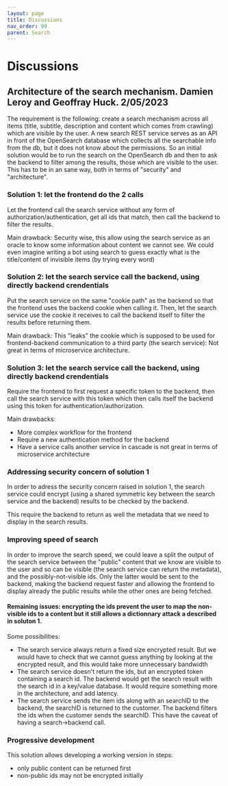 ```yaml
---
layout: page
title: Discussions
nav_order: 99
parent: Search
---
```


# Discussions

## Architecture of the search mechanism. Damien Leroy and Geoffray Huck. 2/05/2023

The requirement is the following: create a search mechanism across all items (title, subtitle, description and content which comes from crawling) which are visible by the user. A new search REST service serves as an API in front of the OpenSearch database which collects all the searchable info from the db, but it does not know about the permissions. So an initial solution would be to run the search on the OpenSearch db and then to ask the backend to filter among the results, those which are visible to the user. This has to be in an sane way, both in terms of "security" and "architecture".

### Solution 1: let the frontend do the 2 calls

Let the frontend call the search service without any form of authorization/authentication, get all ids that match, then call the backend to filter the results.

Main drawback: Security wise, this allow using the search service as an oracle to know some information about content we cannot see. We could even imagine writing a bot using search to guess exactly what is the title/content of invisible items (by trying every word)

### Solution 2: let the search service call the backend, using directly backend crendentials

Put the search service on the same "cookie path" as the backend so that the frontend uses the backend cookie when calling it. Then, let the search service use the cookie it receives to call the backend itself to filter the results before returning them.

Main drawback: This "leaks" the cookie which is supposed to be used for frontend-backend communication to a third party (the search service): Not great in terms of microservice architecture.

### Solution 3: let the search service call the backend, using directly backend crendentials

Require the frontend to first request a specific token to the backend, then call the search service with this token which then calls itself the backend using this token for authentication/authorization.

Main drawbacks:
- More complex workflow for the frontend
- Require a new authentication method for the backend
- Have a service calls another service in cascade is not great in terms of microservice architecture

### Addressing security concern of solution 1

In order to adress the security concern raised in solution 1, the search service could encrypt (using a shared symmetric key between the search service and the backend) results to be checked by the backend.

This require the backend to return as well the metadata that we need to display in the search results.

### Improving speed of search

In order to improve the search speed, we could leave a split the output of the search service between the "public" content that we know are visible to the user and so can be visible (the search service can return the metadata), and the possibly-not-visible ids. Only the latter would be sent to the backend, making the backend request faster and allowing the frontend to display already the public results while the other ones are being fetched.

#### Remaining issues: encrypting the ids prevent the user to map the non-visible ids to a content but it still allows a dictionnary attack a described in soluton 1.

Some possibilities:
- The search service always return a fixed size encrypted result. But we would have to check that we cannot guess anything by looking at the encrypted result, and this would take more unnecessary bandwidth
- The search service doesn't return the ids, but an encrypted token containing a search id. The backend would get the search result with the search id in a key/value database. It would require something more in the architecture, and add latency.
- The search service sends the item ids along with an searchID to the backend, the searchID is returned to the customer. The backend filters the ids when the customer sends the searchID. This have the caveat of having a search->backend call.


### Progressive development

This solution allows developing a working version in steps:
- only public content can be returned first
- non-public ids may not be encrypted initially

